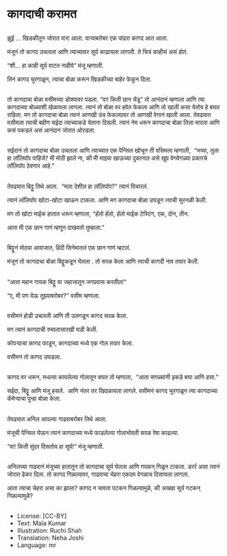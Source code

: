 # कागदाची करामत

##
झुई ... खिडकीतून जोरात वारा आला. वार्‍याबरोबर एक पांढरा कागद आत आला. 

मंजूनं तो कागद उचलला आणि त्याच्यावर सूर्य काढायला लागली. ते चित्रं काहीसं असं होतं. 

“शी... हा काही सूर्य वाटत नाहीये” मंजू म्हणाली. 

तिनं कागद चुरगाळून, त्याचा बोळा करून खिडकीच्या बाहेर फेकून दिला. 

##
तो कागदाचा बोळा वसीमच्या डोक्यावर पडला. “वा! किती छान चेंडू” तो आनंदानं म्हणाला आणि त्या कागदाच्या बोळ्याशी खेळायला लागला. त्यानं तो बोळा वर हवेत फेकला आणि तो खाली कसा येतोय हे बघत राहिला. मग तो कागदाचा बोळा त्यानं आणखी उंच फेकल्यावर तो आणखी वेगानं खाली आला. तेवढ्यात वसीमला त्याची बहीण सईदा त्याच्याकडे येताना दिसली. त्यानं नेम धरून कागदाचा बोळा तिला मारला आणि कसं पकडलं असं आनंदानं जोरात ओरडला. 

##
सईदानं तो कागदाचा बोळा उचलला आणि त्याच्यात एक पेन्सिल खोचून ती वसिमला म्हणाली,  “भय्या, तुला हा लॉलिपॉप पाहिजे? मी मोठी झाले ना, की मी माझ्या खाऊच्या दुकानात असे खूप वेगवेगळ्या प्रकारचे लॉलिपॉप ठेवणार आहे.” 

##
तेवढ्यात बिट्टू तिथे आला.  “मला देशील हा लॉलिपॉप?” त्यानं विचारलं.   

त्यानं लॉलिपॉप खोटा-खोटा खाऊन टाकला. आणि मग कागदाचा बोळा उघडून त्याची सुरनळी केली.  

मग तो खोटा माईक हातात धरून म्हणाला, “हॅलो हॅलो, हॅलो माईक टेस्टिंग, एक, दोन, तीन. 

आता मी एक छान गाणं म्हणून दाखवतो तुम्हाला.” 

##
बिट्टूनं मोठ्या आवाजात, हिंदी सिनेमातलं एक छान गाणं म्हटलं. 

मंजूनं तो कागदाचा बोळा बिट्टूकडून घेतला . 
तो  सरळ केला आणि त्याची
कागदी नाव तयार केली.

##
"आता महान गायक बिट्टू या जहाजातून जगप्रवास करतील!" 

“ए, मी पण येऊ तुझ्याबरोबर?” वसीम म्हणाला. 

##
वसीमनं होडी उचलली आणि ती उलगडून कागद सरळ केला. 

मग त्यानं कागदाची रुमालासारखी घडी केली. 

कोपर्‍याचा कागद फाडून, कागदाच्या मध्ये एक गोल तयार केला. 

वसीमनं तो कागद उघडला. 

##
कागद वर धरून, मधल्या कापलेल्या गोलातून बघत तो म्हणाला,  “आता सगळ्यांनी इकडे बघा आणि हसा.” 

सईदा, बिट्टू आणि मंजू हसले.  आणि नंतर तर खिदळायला लागले. वसीमनं कागद चुरगाळून त्या कागदाच्या कॅमेर्‍याचा पुन्हा बोळा केला. 

##
तेवढ्यात अनिल आपल्या गाढवाबरोबर तिथे आला. 

मंजूची पेन्सिल घेऊन त्यानं कागदाच्या मध्ये फाडलेल्या गोलाभोवती सरळ रेषा काढल्या. 

“वा! किती सुंदर दिसतोय हा सूर्य!” मंजू म्हणाली. 

##
अनिलच्या गाढवानं मंजूच्या हातातून तो कागदाचा सूर्य घेतला आणि गपकन् गिळून टाकला. डरर्र असा त्यानं जोरात ढेकर दिला. तो कागद गिळल्यावर, गाढवाचा चेहरा एकदम वेगळाच दिसायला लागला. 

आता त्याचा चेहरा असा का झाला? कागद न चावता पटकन गिळल्यामुळे, की अख्खा सूर्य गटकन् गिळल्यामुळे? 

##
* License: [CC-BY]
* Text: Mala Kumar
* Illustration: Ruchi Shah
* Translation: Neha Joshi
* Language: mr
